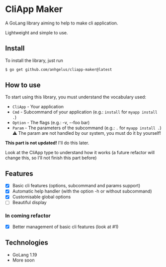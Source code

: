 # CliApp Maker

A GoLang library aiming to help to make cli application.

Lightweight and simple to use.

## Install

To install the library, just run 
```bash
$ go get github.com/anhgelus/cliapp-maker@latest
```

## How to use

To start using this library, you must understand the vocabulary used:

- `CliApp` - Your application
- `Cmd` - Subcommand of your application (e.g.: `install` for `myapp install .`)
- `Option` - The flags (e.g.: -v, --foo bar)
- `Param` - The parameters of the subcommand (e.g.: `.` for `myapp install .`)
    :warning: The param are not handled by our system, you must do it by yourself!

**This part is not updated!** I'll do this later.

Look at the CliApp type to understand how it works (a future refactor will change this, so I'll not finish this part before)

## Features

- [x] Basic cli features (options, subcommand and params support)
- [x] Automatic help handler (with the option -h or without subcommand)
- [x] Customisable global options
- [ ] Beautiful display

### In coming refactor

- [x] Better management of basic cli features (look at #1)

## Technologies

- GoLang 1.19
- More soon
